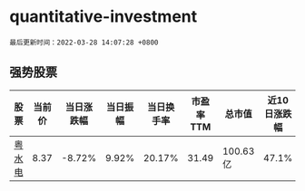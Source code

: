 # quantitative-investment

`最后更新时间：2022-03-28 14:07:28 +0800`

## 强势股票

|股票|当前价|当日涨跌幅|当日振幅|当日换手率|市盈率TTM|总市值|近10日涨跌幅|
|----|----|----|----|----|----|----|----|
|[粤水电](https://xueqiu.com/S/SZ002060)|8.37|-8.72%|9.92%|20.17%|31.49|100.63亿|47.1%|
